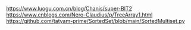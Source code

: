 https://www.luogu.com.cn/blog/Chanis/super-BIT2
https://www.cnblogs.com/Nero-Claudius/p/TreeArray1.html
https://github.com/tatyam-prime/SortedSet/blob/main/SortedMultiset.py
